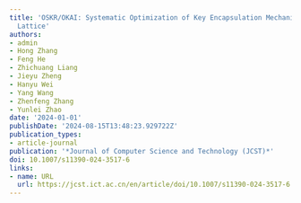```yaml
---
title: 'OSKR/OKAI: Systematic Optimization of Key Encapsulation Mechanisms from Module
  Lattice'
authors:
- admin
- Hong Zhang
- Feng He
- Zhichuang Liang
- Jieyu Zheng
- Hanyu Wei
- Yang Wang
- Zhenfeng Zhang
- Yunlei Zhao
date: '2024-01-01'
publishDate: '2024-08-15T13:48:23.929722Z'
publication_types:
- article-journal
publication: '*Journal of Computer Science and Technology (JCST)*'
doi: 10.1007/s11390-024-3517-6
links:
- name: URL
  url: https://jcst.ict.ac.cn/en/article/doi/10.1007/s11390-024-3517-6
---
```

